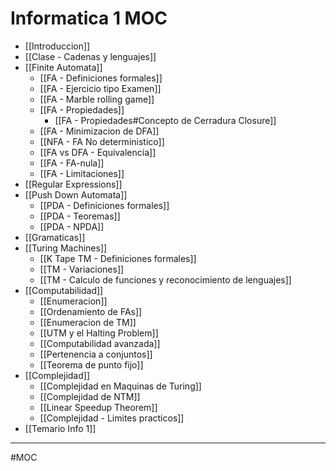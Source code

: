 # Informatica 1 MOC
- [[Introduccion]]
- [[Clase - Cadenas y lenguajes]]
- [[Finite Automata]]
	- [[FA - Definiciones formales]]
	- [[FA - Ejercicio tipo Examen]]
	- [[FA - Marble rolling game]]
	- [[FA - Propiedades]]
		- [[FA - Propiedades#Concepto de Cerradura Closure]]
	- [[FA - Minimizacion de DFA]]
	- [[NFA - FA No deterministico]]
	- [[FA vs DFA - Equivalencia]]
	- [[FA - FA-nula]]
	- [[FA - Limitaciones]]
- [[Regular Expressions]]
- [[Push Down Automata]]
	- [[PDA - Definiciones formales]]
	- [[PDA - Teoremas]]
	- [[PDA - NPDA]]
- [[Gramaticas]]
- [[Turing Machines]]
	- [[K Tape TM - Definiciones formales]]
	- [[TM - Variaciones]]
	- [[TM - Calculo de funciones y reconocimiento de lenguajes]]
- [[Computabilidad]]
	- [[Enumeracion]]
	- [[Ordenamiento de FAs]]
	- [[Enumeracion de TM]]
	- [[UTM y el Halting Problem]]
	- [[Computabilidad avanzada]]
	- [[Pertenencia a conjuntos]]
	- [[Teorema de punto fijo]]
- [[Complejidad]]
	- [[Complejidad en Maquinas de Turing]]
	- [[Complejidad de NTM]]
	- [[Linear Speedup Theorem]]
	- [[Complejidad - Limites practicos]]
- [[Temario Info 1]]

---
#MOC 